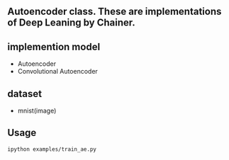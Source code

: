 ## Autoencoder class. These are implementations of Deep Leaning by Chainer.

## implemention model

- Autoencoder
- Convolutional Autoencoder

## dataset

- mnist(image)

## Usage

```
ipython examples/train_ae.py
```

